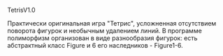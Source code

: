 TetrisV1.0

Практически оригинальная игра "Тетрис", усложненная отсутствием поворота фигурок и необычным удалением линий. В программе полиморфизм организован в виде разнообразия фигурок: есть абстрактный класс Figure и 6 его наследников - Figure1-6.
